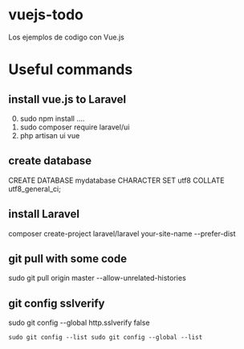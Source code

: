 # vuejs-todo
Los ejemplos de codigo con Vue.js 

# Useful commands 

## install vue.js to Laravel 
 0. sudo npm install ....
 1. sudo composer require laravel/ui
 2. php artisan ui vue

## create database
CREATE DATABASE mydatabase CHARACTER SET utf8 COLLATE utf8_general_ci;

## install Laravel 
composer create-project laravel/laravel your-site-name --prefer-dist

## git pull with some code
sudo git pull origin master --allow-unrelated-histories

## git config sslverify
sudo git config --global http.sslverify false

`sudo git config --list
sudo git config --global --list` 
